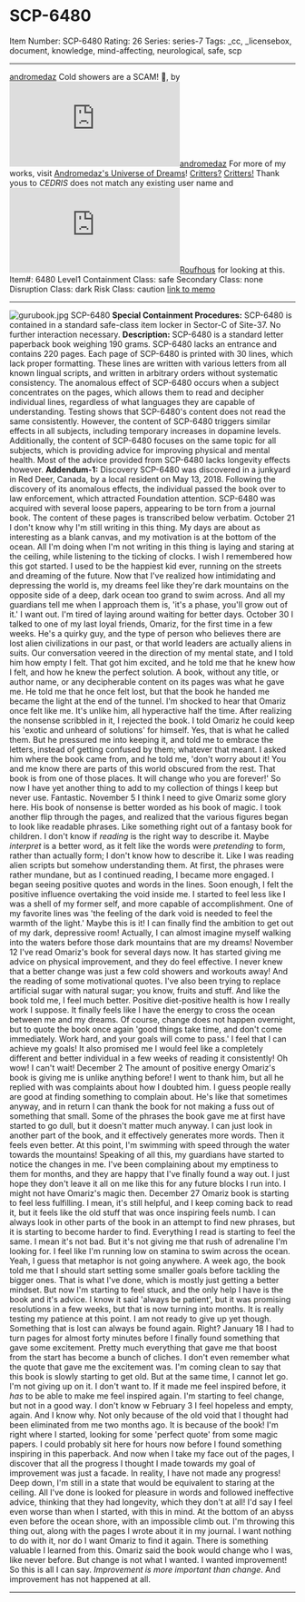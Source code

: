 # SCP-6480
Item Number: SCP-6480
Rating: 26
Series: series-7
Tags: _cc, _licensebox, document, knowledge, mind-affecting, neurological, safe, scp

---

[andromedaz](javascript:;)
Cold showers are a SCAM! 📗, by [![andromedaz ](https://www.wikidot.com/avatar.php?userid=7447617&amp;size=small&amp;timestamp=1725332702)](http://www.wikidot.com/user:info/andromedaz)[andromedaz](http://www.wikidot.com/user:info/andromedaz)
For more of my works, visit [Andromedaz's Universe of Dreams](https://scp-wiki.wikidot.com/andromedaz-page)!
[Critters?](javascript:;)
[Critters!](javascript:;)
Thank yous to _CEDRIS_ does not match any existing user name and [![Roufhous](https://www.wikidot.com/avatar.php?userid=6607862&amp;size=small&amp;timestamp=1725332702)](http://www.wikidot.com/user:info/roufhous)[Roufhous](http://www.wikidot.com/user:info/roufhous) for looking at this.
Item#: 6480
Level1
Containment Class:
safe
Secondary Class:
none
Disruption Class:
dark
Risk Class:
caution
[link to memo](/classification-committee-memo)  

* * *
![gurubook.jpg](https://scp-wiki.wdfiles.com/local--files/scp-6480/gurubook.jpg)
SCP-6480
**Special Containment Procedures:** SCP-6480 is contained in a standard safe-class item locker in Sector-C of Site-37. No further interaction necessary.
**Description:** SCP-6480 is a standard letter paperback book weighing 190 grams. SCP-6480 lacks an entrance and contains 220 pages. Each page of SCP-6480 is printed with 30 lines, which lack proper formatting. These lines are written with various letters from all known lingual scripts, and written in arbitrary orders without systematic consistency. The anomalous effect of SCP-6480 occurs when a subject concentrates on the pages, which allows them to read and decipher individual lines, regardless of what languages they are capable of understanding.
Testing shows that SCP-6480's content does not read the same consistently. However, the content of SCP-6480 triggers similar effects in all subjects, including temporary increases in dopamine levels. Additionally, the content of SCP-6480 focuses on the same topic for all subjects, which is providing advice for improving physical and mental health. Most of the advice provided from SCP-6480 lacks longevity effects however.
**Addendum-1:** Discovery
SCP-6480 was discovered in a junkyard in Red Deer, Canada, by a local resident on May 13, 2018. Following the discovery of its anomalous effects, the individual passed the book over to law enforcement, which attracted Foundation attention. SCP-6480 was acquired with several loose papers, appearing to be torn from a journal book. The content of these pages is transcribed below verbatim.
October 21
I don't know why I'm still writing in this thing. My days are about as interesting as a blank canvas, and my motivation is at the bottom of the ocean. All I'm doing when I'm not writing in this thing is laying and staring at the ceiling, while listening to the ticking of clocks.
I wish I remembered how this got started. I used to be the happiest kid ever, running on the streets and dreaming of the future. Now that I've realized how intimidating and depressing the world is, my dreams feel like they're dark mountains on the opposite side of a deep, dark ocean too grand to swim across. And all my guardians tell me when I approach them is, 'it's a phase, you'll grow out of it.' I want out. I'm tired of laying around waiting for better days.
October 30
I talked to one of my last loyal friends, Omariz, for the first time in a few weeks. He's a quirky guy, and the type of person who believes there are lost alien civilizations in our past, or that world leaders are actually aliens in suits. Our conversation veered in the direction of my mental state, and I told him how empty I felt. That got him excited, and he told me that he knew how I felt, and how he knew the perfect solution.
A book, without any title, or author name, or any decipherable content on its pages was what he gave me. He told me that he once felt lost, but that the book he handed me became the light at the end of the tunnel. I'm shocked to hear that Omariz once felt like me. It's unlike him, all hyperactive half the time.
After realizing the nonsense scribbled in it, I rejected the book. I told Omariz he could keep his 'exotic and unheard of solutions' for himself. Yes, that is what he called them. But he pressured me into keeping it, and told me to embrace the letters, instead of getting confused by them; whatever that meant. I asked him where the book came from, and he told me, 'don't worry about it! You and me know there are parts of this world obscured from the rest. That book is from one of those places. It will change who you are forever!'
So now I have yet another thing to add to my collection of things I keep but never use. Fantastic.
November 5
I think I need to give Omariz some glory here. His book of nonsense is better worded as his book of magic. I took another flip through the pages, and realized that the various figures began to look like readable phrases. Like something right out of a fantasy book for children. I don't know if _reading_ is the right way to describe it. Maybe _interpret_ is a better word, as it felt like the words were _pretending_ to form, rather than actually form; I don't know how to describe it. Like I was reading alien scripts but somehow understanding them.
At first, the phrases were rather mundane, but as I continued reading, I became more engaged. I began seeing positive quotes and words in the lines. Soon enough, I felt the positive influence overtaking the void inside me. I started to feel less like I was a shell of my former self, and more capable of accomplishment. One of my favorite lines was 'the feeling of the dark void is needed to feel the warmth of the light.'
Maybe this is it! I can finally find the ambition to get out of my dark, depressive room! Actually, I can almost imagine myself walking into the waters before those dark mountains that are my dreams!
November 12
I've read Omariz's book for several days now. It has started giving me advice on physical improvement, and they do feel effective. I never knew that a better change was just a few cold showers and workouts away! And the reading of some motivational quotes. I've also been trying to replace artificial sugar with natural sugar; you know, fruits and stuff. And like the book told me, I feel much better. Positive diet-positive health is how I really work I suppose.
It finally feels like I have the energy to cross the ocean between me and my dreams. Of course, change does not happen overnight, but to quote the book once again 'good things take time, and don't come immediately. Work hard, and your goals will come to pass.' I feel that I can achieve my goals! It also promised me I would feel like a completely different and better individual in a few weeks of reading it consistently! Oh wow! I can't wait!
December 2
The amount of positive energy Omariz's book is giving me is unlike anything before! I went to thank him, but all he replied with was complaints about how I doubted him. I guess people really are good at finding something to complain about. He's like that sometimes anyway, and in return I can thank the book for not making a fuss out of something that small.
Some of the phrases the book gave me at first have started to go dull, but it doesn't matter much anyway. I can just look in another part of the book, and it effectively generates more words. Then it feels even better. At this point, I'm swimming with speed through the water towards the mountains!
Speaking of all this, my guardians have started to notice the changes in me. I've been complaining about my emptiness to them for months, and they are happy that I've finally found a way out. I just hope they don't leave it all on me like this for any future blocks I run into. I might not have Omariz's magic then.
December 27
Omariz book is starting to feel less fulfilling. I mean, it's still helpful, and I keep coming back to read it, but it feels like the old stuff that was once inspiring feels numb. I can always look in other parts of the book in an attempt to find new phrases, but it is starting to become harder to find. Everything I read is starting to feel the same. I mean it's not bad. But it's not giving me that rush of adrenaline I'm looking for. I feel like I'm running low on stamina to swim across the ocean. Yeah, I guess that metaphor is not going anywhere.
A week ago, the book told me that I should start setting some smaller goals before tackling the bigger ones. That is what I've done, which is mostly just getting a better mindset. But now I'm starting to feel stuck, and the only help I have is the book and it's advice. I know it said 'always be patient', but it was promising resolutions in a few weeks, but that is now turning into months. It is really testing my patience at this point. I am not ready to give up yet though. Something that is lost can always be found again. Right?
January 18
I had to turn pages for almost forty minutes before I finally found something that gave some excitement. Pretty much everything that gave me that boost from the start has become a bunch of cliches. I don't even remember what the quote that gave me the excitement was. I'm coming clean to say that this book is slowly starting to get old.
But at the same time, I cannot let go. I'm not giving up on it. I don't want to. If it made me feel inspired before, it _has_ to be able to make me feel inspired again. I'm starting to feel change, but not in a good way. I don't know w
February 3
I feel hopeless and empty, again. And I know why. Not only because of the old void that I thought had been eliminated from me two months ago. It is because of the book! I'm right where I started, looking for some 'perfect quote' from some magic papers. I could probably sit here for hours now before I found something inspiring in this paperback.
And now when I take my face out of the pages, I discover that all the progress I thought I made towards my goal of improvement was just a facade. In reality, I have not made any progress! Deep down, I'm still in a state that would be equivalent to staring at the ceiling. All I've done is looked for pleasure in words and followed ineffective advice, thinking that they had longevity, which they don't at all! I'd say I feel even worse than when I started, with this in mind. At the bottom of an abyss even before the ocean shore, with an impossible climb out.
I'm throwing this thing out, along with the pages I wrote about it in my journal. I want nothing to do with it, nor do I want Omariz to find it again. There is something valuable I learned from this. Omariz said the book would change who I was, like never before. But change is not what I wanted. I wanted improvement! So this is all I can say. _Improvement is more important than change_. And improvement has not happened at all.
* * *